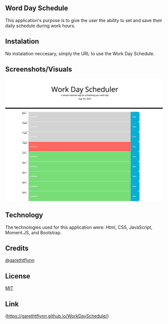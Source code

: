 ## Word Day Schedule 

This application's purpose is to give the user the ability to set and save their daily schedule during work hours. 

## Instalation 

No instalation neccesary, simply the URL to use the Work Day Schedule. 

## Screenshots/Visuals

![App Screenshot](/assets/workDaySched.png)

## Technology

The technologies used for this application were: Html, CSS, JavaScript, Moment.JS, and Bootstrap. 

## Credits

[@garethtflynn](https://www.github.com/garethtflynn)

## License 

[MIT](https://choosealicense.com/licenses/mit/)

## Link 

(https://garethtflynn.github.io/WorkDaySchedule/)
